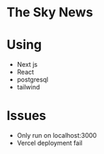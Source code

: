 # The Sky News

# Using
- Next js
- React
- postgresql
- tailwind


# Issues
- Only run on localhost:3000 
- Vercel deployment fail
